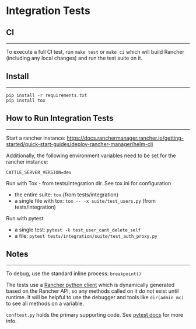 # Integration Tests

## CI

---

To execute a full CI test, run `make test` or `make ci` which will build Rancher (including any local changes) and run the test suite on it.

## Install

---

```
pip install -r requirements.txt
pip install tox
```


## How to Run Integration Tests

---

Start a rancher instance: https://docs.ranchermanager.rancher.io/getting-started/quick-start-guides/deploy-rancher-manager/helm-cli

Additionally, the following environment variables need to be set for the rancher instance:

```
CATTLE_SERVER_VERSION=dev
```

Run with Tox - from tests/integration dir. See tox.ini for configuration

* the entire suite: `tox` (from tests/integration)
* a single file with tox: `tox -- -x suite/test_users.py` (from tests/integration)

Run with pytest

* a single test: `pytest -k test_user_cant_delete_self`
* a file: `pytest tests/integration/suite/test_auth_proxy.py`


## Notes

---

To debug, use the standard inline process: `breakpoint()`

The tests use a [Rancher python client](https://github.com/rancher/client-python) which is dynamically generated based on the Rancher API, so any methods called on it do not exist until runtime.
It will be helpful to use the debugger and tools like `dir(admin_mc)` to see all methods on a variable.

`conftest.py` holds the primary supporting code. See [pytest docs](https://docs.pytest.org) for more info.
